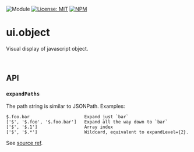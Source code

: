 ![Module](https://img.shields.io/badge/%40platform-ui.object-%23EA4E7E.svg)
[![License: MIT](https://img.shields.io/badge/license-MIT-blue.svg)](https://opensource.org/licenses/MIT)
[![NPM](https://img.shields.io/npm/v/@platform/ui.object.svg?colorB=blue&style=flat)](https://www.npmjs.com/package/@platform/ui.object)

# ui.object
Visual display of javascript object.

<p>&nbsp;<p>

## API

### `expandPaths`
 
The path string is similar to JSONPath. Examples:
```
$.foo.bar                     Expand just `bar`
['$', '$.foo', '$.foo.bar']   Expand all the way down to `bar`
['$', '$.1']                  Array index
['$', '$.*']                  Wildcard, equivalent to expandLevel={2}.
```

See [source ref](https://github.com/xyc/react-inspector#api).
